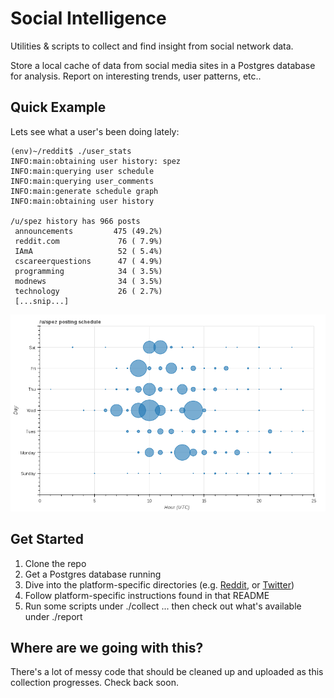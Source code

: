 # Social Intelligence

Utilities & scripts to collect and find insight from social network data.

Store a local cache of data from social media sites in a Postgres database for
analysis. Report on interesting trends, user patterns, etc..

## Quick Example

Lets see what a user's been doing lately:

```
(env)~/reddit$ ./user_stats
INFO:main:obtaining user history: spez
INFO:main:querying user schedule
INFO:main:querying user_comments
INFO:main:generate schedule graph
INFO:main:obtaining user history

/u/spez history has 966 posts
 announcements         475 (49.2%)
 reddit.com             76 ( 7.9%)
 IAmA                   52 ( 5.4%)
 cscareerquestions      47 ( 4.9%)
 programming            34 ( 3.5%)
 modnews                34 ( 3.5%)
 technology             26 ( 2.7%)
 [...snip...]
```
![spez posting schedule](https://raw.githubusercontent.com/IHJpc2V1cCAK/socint/master/doc/reddit_user_schedule_spez.png)


## Get Started

1. Clone the repo
2. Get a Postgres database running
3. Dive into the platform-specific directories (e.g. [Reddit](https://github.com/IHJpc2V1cCAK/socint/tree/master/reddit), or [Twitter](https://github.com/IHJpc2V1cCAK/socint/tree/master/twitter))
4. Follow platform-specific instructions found in that README
5. Run some scripts under ./collect ... then check out what's available under ./report

## Where are we going with this?

There's a lot of messy code that should be cleaned up and uploaded as this
collection progresses. Check back soon.
